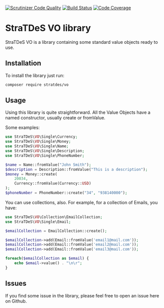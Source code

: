 [![Scrutinizer Code Quality](https://scrutinizer-ci.com/g/stratdes/vo/badges/quality-score.png?b=1.0.0)](https://scrutinizer-ci.com/g/stratdes/vo/?branch=1.0.0)
[![Build Status](https://scrutinizer-ci.com/g/stratdes/vo/badges/build.png?b=1.0.0)](https://scrutinizer-ci.com/g/stratdes/vo/build-status/1.0.0)
[![Code Coverage](https://scrutinizer-ci.com/g/stratdes/vo/badges/coverage.png?b=1.0.0)](https://scrutinizer-ci.com/g/stratdes/vo/?branch=1.0.0)

# StraTDeS VO library

StraTDeS VO is a library containing some standard value objects ready to use.

## Installation

To install the library just run:

```bash
composer require stratdes/vo
```

## Usage

Using this library is quite straightforward. All the Value Objects have a named constructor, usually create or fromValue.

Some examples:

```php
use StraTDeS\VO\Single\Currency;
use StraTDeS\VO\Single\Money;
use StraTDeS\VO\Single\Name;
use StraTDeS\VO\Single\Description;
use StraTDeS\VO\Single\PhoneNumber;

$name = Name::fromValue("John Smith");
$description = Description::fromValue("This is a description");
$money = Money::create(
    20034,
    Currency::fromValue(Currency::USD)
);
$phoneNumber = PhoneNumber::create("34", "938140000");
```

You can use collections, also. For example, for a collection of Emails, you have:

```php
use StraTDeS\VO\Collection\EmailCollection;
use StraTDeS\VO\Single\Email;

$emailCollection = EmailCollection::create();

$emailCollection->add(Email::fromValue('email1@mail.com'));
$emailCollection->add(Email::fromValue('email2@mail.com'));
$emailCollection->add(Email::fromValue('email3@mail.com'));

foreach($emailCollection as $email) {
    echo $email->value() . "\n\r";
}
```

## Issues

If you find some issue in the library, please feel free to open an issue here on Github.
